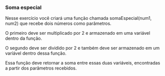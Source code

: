 ### Soma especial ###

Nesse exercício você criará uma função chamada somaEspecial(num1, num2) que recebe dois números como parâmetros.

O primeiro deve ser multiplicado por 2 e armazenado em uma variável dentro da função.

O segundo deve ser dividido por 2 e também deve ser armazenado em um varíável dentro dessa função.

Essa função deve retornar a soma entre essas duas variáveis, encontradas a partir dos parâmetros recebidos.